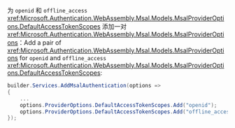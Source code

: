 <span data-ttu-id="1f1da-101">为 `openid` 和 `offline_access` <xref:Microsoft.Authentication.WebAssembly.Msal.Models.MsalProviderOptions.DefaultAccessTokenScopes> 添加一对 <xref:Microsoft.Authentication.WebAssembly.Msal.Models.MsalProviderOptions>：</span><span class="sxs-lookup"><span data-stu-id="1f1da-101">Add a pair of <xref:Microsoft.Authentication.WebAssembly.Msal.Models.MsalProviderOptions> for `openid` and `offline_access` <xref:Microsoft.Authentication.WebAssembly.Msal.Models.MsalProviderOptions.DefaultAccessTokenScopes>:</span></span>

```csharp
builder.Services.AddMsalAuthentication(options =>
{
    ...
    options.ProviderOptions.DefaultAccessTokenScopes.Add("openid");
    options.ProviderOptions.DefaultAccessTokenScopes.Add("offline_access");
});
```
